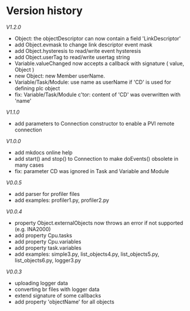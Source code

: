 # Version history

*V1.2.0*
- Object: the objectDescriptor can now contain a field 'LinkDescriptor'
- add Object.evmask to change link descriptor event mask
- add Object.hysteresis to read/write event hysteresis
- add Object.userTag to read/write usertag string
- Variable.valueChanged now accepts a callback with signature ( value, Object )
- new Object: new Member userName.
- Variable/Task/Module: use name as userName if 'CD' is used for defining plc object
- fix: Variable/Task/Module c'tor: content of 'CD' was overwritten with 'name'

*V1.1.0*

- add parameters to Connection constructor to enable a PVI remote connection

*V1.0.0*

- add mkdocs online help
- add start() and stop() to Connection to make doEvents() obsolete in many cases
- fix: parameter CD was ignored in Task and Variable and Module

*V0.0.5*

- add parser for profiler files
- add examples: profiler1.py, profiler2.py

*V0.0.4*

- property Object.externalObjects now throws an error if not supported (e.g. INA2000)
- add property Cpu.tasks
- add property Cpu.variables
- add property task.variables
- add examples: simple3.py, list_objects4.py, list_objects5.py, list_objects6.py, logger3.py

*V0.0.3*

- uploading logger data
- converting br files with logger data
- extend signature of some callbacks
- add property 'objectName' for all objects

